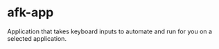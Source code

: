 # afk-app
Application that takes keyboard inputs to automate and run for you on a selected application.
